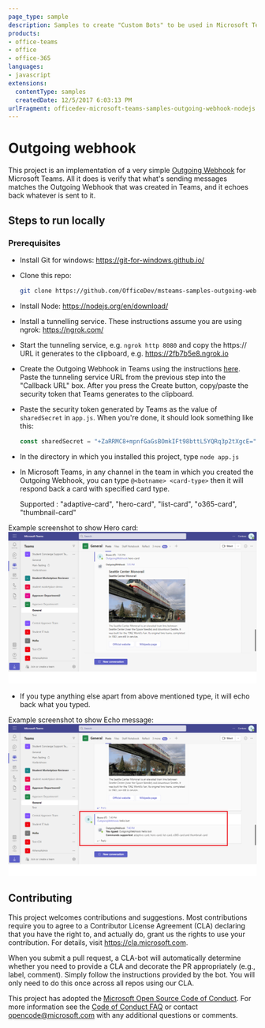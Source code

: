 ```yaml
---
page_type: sample
description: Samples to create "Custom Bots" to be used in Microsoft Teams.
products:
- office-teams
- office
- office-365
languages:
- javascript
extensions:
  contentType: samples
  createdDate: 12/5/2017 6:03:13 PM
urlFragment: officedev-microsoft-teams-samples-outgoing-webhook-nodejs
---
```


# Outgoing webhook

This project is an implementation of a very simple [Outgoing Webhook](https://docs.microsoft.com/en-us/microsoftteams/platform/concepts/custom-bot) for Microsoft Teams. All it does is verify that what's sending messages matches the Outgoing Webhook that was created in Teams, and it echoes back whatever is sent to it.

## Steps to run locally

### Prerequisites

* Install Git for windows: https://git-for-windows.github.io/

* Clone this repo:
  ```bash
  git clone https://github.com/OfficeDev/msteams-samples-outgoing-webhook-nodejs.git
  ```

* Install Node: https://nodejs.org/en/download/    

* Install a tunnelling service. These instructions assume you are using ngrok: https://ngrok.com/

* Start the tunneling service, e.g. `ngrok http 8080` and copy the https:// URL it generates to the clipboard, e.g. https://2fb7b5e8.ngrok.io

* Create the Outgoing Webhook in Teams using the instructions [here](https://docs.microsoft.com/en-us/microsoftteams/platform/concepts/custom-bot). Paste the tunneling service URL from the previous step into the "Callback URL" box. After you press the Create button, copy/paste the security token that Teams generates to the clipboard.

* Paste the security token generated by Teams as the value of `sharedSecret` in `app.js`. When you're done, it should look something like this:

  ```javascript
  const sharedSecret = "+ZaRRMC8+mpnfGaGsBOmkIFt98bttL5YQRq3p2tXgcE=";
  ```

* In the directory in which you installed this project, type `node app.js`

* In Microsoft Teams, in any channel in the team in which you created the Outgoing Webhook, you can type `@<botname> <card-type>` then it will respond back a card with specified card type.
  
  Supported <card type>: "adaptive-card", "hero-card", "list-card", "o365-card", "thumbnail-card"

Example screenshot to show Hero card:
![Hero card](Images/heroCard.png)

* If you type anything else apart from above mentioned type, it will echo back what you typed.

Example screenshot to show Echo message:
![Echo message](Images/echoMessage.png)

## Contributing

This project welcomes contributions and suggestions.  Most contributions require you to agree to a
Contributor License Agreement (CLA) declaring that you have the right to, and actually do, grant us
the rights to use your contribution. For details, visit https://cla.microsoft.com.

When you submit a pull request, a CLA-bot will automatically determine whether you need to provide
a CLA and decorate the PR appropriately (e.g., label, comment). Simply follow the instructions
provided by the bot. You will only need to do this once across all repos using our CLA.

This project has adopted the [Microsoft Open Source Code of Conduct](https://opensource.microsoft.com/codeofconduct/).
For more information see the [Code of Conduct FAQ](https://opensource.microsoft.com/codeofconduct/faq/) or
contact [opencode@microsoft.com](mailto:opencode@microsoft.com) with any additional questions or comments.
